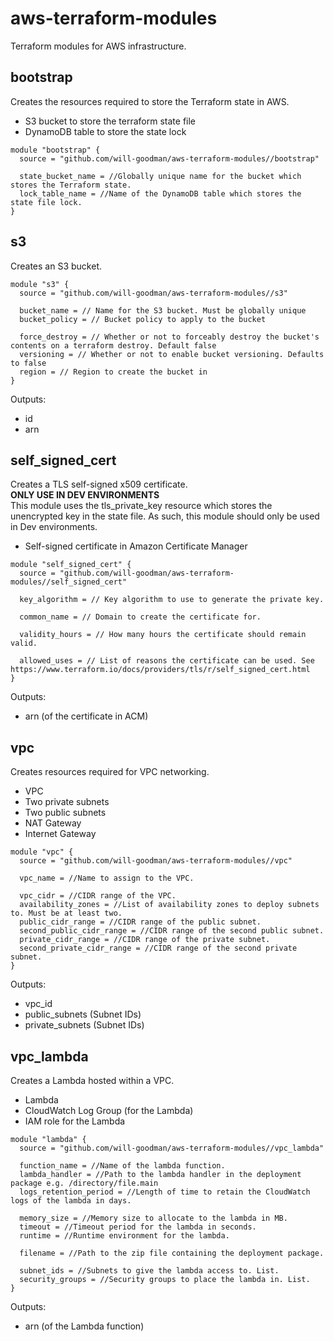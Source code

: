 # aws-terraform-modules
Terraform modules for AWS infrastructure.

## bootstrap
Creates the resources required to store the Terraform state in AWS.
- S3 bucket to store the terraform state file
- DynamoDB table to store the state lock

```hcl-terraform
module "bootstrap" {
  source = "github.com/will-goodman/aws-terraform-modules//bootstrap"

  state_bucket_name = //Globally unique name for the bucket which stores the Terraform state.
  lock_table_name = //Name of the DynamoDB table which stores the state file lock.
}
```
## s3
Creates an S3 bucket.

```hcl-terraform
module "s3" {
  source = "github.com/will-goodman/aws-terraform-modules//s3"
  
  bucket_name = // Name for the S3 bucket. Must be globally unique
  bucket_policy = // Bucket policy to apply to the bucket
  
  force_destroy = // Whether or not to forceably destroy the bucket's contents on a terraform destroy. Default false
  versioning = // Whether or not to enable bucket versioning. Defaults to false
  region = // Region to create the bucket in
}
```

Outputs:
- id
- arn

## self_signed_cert
Creates a TLS self-signed x509 certificate. 
<br><b>ONLY USE IN DEV ENVIRONMENTS</b>
<br>This module uses the tls_private_key resource which stores the unencrypted key in the state file. As such, this module should only be used in Dev environments.
- Self-signed certificate in Amazon Certificate Manager

```hcl-terraform
module "self_signed_cert" {
  source = "github.com/will-goodman/aws-terraform-modules//self_signed_cert"

  key_algorithm = // Key algorithm to use to generate the private key.

  common_name = // Domain to create the certificate for.

  validity_hours = // How many hours the certificate should remain valid.

  allowed_uses = // List of reasons the certificate can be used. See https://www.terraform.io/docs/providers/tls/r/self_signed_cert.html
}
```

Outputs:
- arn (of the certificate in ACM)

## vpc
Creates resources required for VPC networking.
- VPC
- Two private subnets
- Two public subnets
- NAT Gateway
- Internet Gateway

```hcl-terraform
module "vpc" {
  source = "github.com/will-goodman/aws-terraform-modules//vpc"
  
  vpc_name = //Name to assign to the VPC.
  
  vpc_cidr = //CIDR range of the VPC.
  availability_zones = //List of availability zones to deploy subnets to. Must be at least two.
  public_cidr_range = //CIDR range of the public subnet.
  second_public_cidr_range = //CIDR range of the second public subnet.
  private_cidr_range = //CIDR range of the private subnet.
  second_private_cidr_range = //CIDR range of the second private subnet.
}
```

Outputs:
- vpc_id
- public_subnets (Subnet IDs)
- private_subnets (Subnet IDs)

## vpc_lambda
Creates a Lambda hosted within a VPC.
- Lambda
- CloudWatch Log Group (for the Lambda)
- IAM role for the Lambda

```hcl-terraform
module "lambda" {
  source = "github.com/will-goodman/aws-terraform-modules//vpc_lambda"
  
  function_name = //Name of the lambda function.
  lambda_handler = //Path to the lambda handler in the deployment package e.g. /directory/file.main
  logs_retention_period = //Length of time to retain the CloudWatch logs of the lambda in days.

  memory_size = //Memory size to allocate to the lambda in MB.
  timeout = //Timeout period for the lambda in seconds.
  runtime = //Runtime environment for the lambda.

  filename = //Path to the zip file containing the deployment package.

  subnet_ids = //Subnets to give the lambda access to. List.
  security_groups = //Security groups to place the lambda in. List.
}
```

Outputs:
- arn (of the Lambda function)

